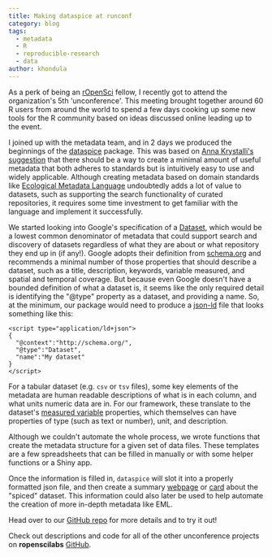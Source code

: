 ```yaml
---
title: Making dataspice at runconf
category: blog
tags:
  - metadata
  - R
  - reproducible-research
  - data
author: khondula
---
```


As a perk of being an [rOpenSci](https://ropensci.org/) fellow, I recently got to attend the organization's 5th 'unconference'. This meeting brought together around 60 R users from around the world to spend a few days cooking up some new tools for the R community based on ideas discussed online leading up to the event. 

I joined up with the metadata team, and in 2 days we produced the beginnings of the [dataspice](https://github.com/ropenscilabs/dataspice) package. This was based on [Anna Krystalli's suggestion](https://github.com/ropensci/unconf18/issues/72) that there should be a way to create a minimal amount of useful metadata that both adheres to standards but is intuitively easy to use and widely applicable. Although creating metadata based on domain standards like [Ecological Metadata Language](https://knb.ecoinformatics.org/#external//emlparser/docs/index.html) undoubtedly adds a lot of value to datasets, such as supporting the search functionality of curated repositories, it requires some time investment to get familiar with the language and implement it successfully. 

We started looking into Google's specification of a [Dataset](https://developers.google.com/search/docs/data-types/dataset), which would be a lowest common denominator of metadata that could support search and discovery of datasets regardless of what they are about or what repository they end up in (if any!). Google adopts their definition from [schema.org](http://schema.org/Dataset) and recommends a minimal number of those properties that should describe a dataset, such as a title, description, keywords, variable measured, and spatial and temporal coverage. But because even Google doesn't have a bounded definition of what a dataset is, it seems like the only required detail is identifying the "@type" property as a dataset, and providing a name. So, at the minimum, our package would need to produce a [json-ld](https://json-ld.org/) file that looks something like this:

```
<script type="application/ld+json">
{
  "@context":"http://schema.org/",
  "@type":"Dataset",
  "name":"My dataset"
}
</script>
```

For a tabular dataset (e.g. `csv` or `tsv` files), some key elements of the metadata are human readable descriptions of what is in each column, and what units numeric data are in. For our framework, these translate to the dataset's [measured variable](http://pending.webschemas.org/variableMeasured) properties, which themselves can have properties of type (such as text or number), unit, and description.  

Although we couldn't automate the whole process, we wrote functions that create the metadata structure for a given set of data files. These templates are a few spreadsheets that can be filled in manually or with some helper functions or a Shiny app. 

Once the information is filled in, `dataspice` will slot it into a properly formatted json file, and then create a summary [webpage](https://amoeba.github.io/dataspice-example/) or [card](https://cboettig.github.io/dataspice-web/) about the "spiced" dataset. This information could also later be used to help automate the creation of more in-depth metadata like EML. 

Head over to our [GitHub repo](https://github.com/ropenscilabs/dataspice) for more details and to try it out! 

Check out descriptions and code for all of the other unconference projects on **ropenscilabs** [GitHub](https://ropenscilabs.github.io/runconf18-projects/). 
